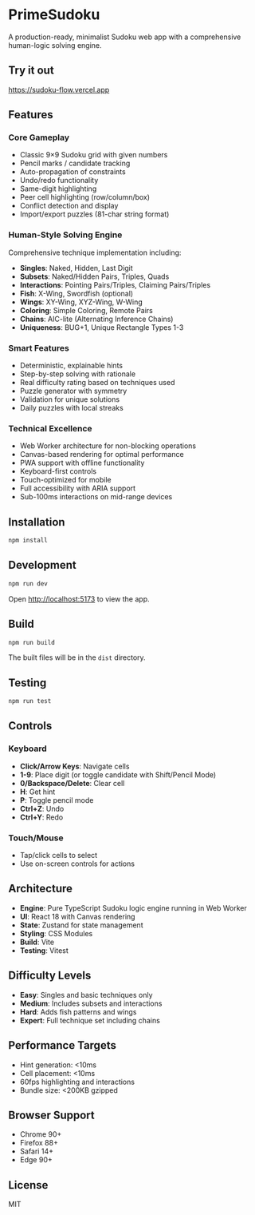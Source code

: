 # PrimeSudoku

A production-ready, minimalist Sudoku web app with a comprehensive human-logic solving engine.

## Try it out

https://sudoku-flow.vercel.app

## Features

### Core Gameplay
- Classic 9×9 Sudoku grid with given numbers
- Pencil marks / candidate tracking
- Auto-propagation of constraints
- Undo/redo functionality
- Same-digit highlighting
- Peer cell highlighting (row/column/box)
- Conflict detection and display
- Import/export puzzles (81-char string format)

### Human-Style Solving Engine
Comprehensive technique implementation including:
- **Singles**: Naked, Hidden, Last Digit
- **Subsets**: Naked/Hidden Pairs, Triples, Quads
- **Interactions**: Pointing Pairs/Triples, Claiming Pairs/Triples
- **Fish**: X-Wing, Swordfish (optional)
- **Wings**: XY-Wing, XYZ-Wing, W-Wing
- **Coloring**: Simple Coloring, Remote Pairs
- **Chains**: AIC-lite (Alternating Inference Chains)
- **Uniqueness**: BUG+1, Unique Rectangle Types 1-3

### Smart Features
- Deterministic, explainable hints
- Step-by-step solving with rationale
- Real difficulty rating based on techniques used
- Puzzle generator with symmetry
- Validation for unique solutions
- Daily puzzles with local streaks

### Technical Excellence
- Web Worker architecture for non-blocking operations
- Canvas-based rendering for optimal performance
- PWA support with offline functionality
- Keyboard-first controls
- Touch-optimized for mobile
- Full accessibility with ARIA support
- Sub-100ms interactions on mid-range devices

## Installation

```bash
npm install
```

## Development

```bash
npm run dev
```

Open [http://localhost:5173](http://localhost:5173) to view the app.

## Build

```bash
npm run build
```

The built files will be in the `dist` directory.

## Testing

```bash
npm run test
```

## Controls

### Keyboard
- **Click/Arrow Keys**: Navigate cells
- **1-9**: Place digit (or toggle candidate with Shift/Pencil Mode)
- **0/Backspace/Delete**: Clear cell
- **H**: Get hint
- **P**: Toggle pencil mode
- **Ctrl+Z**: Undo
- **Ctrl+Y**: Redo

### Touch/Mouse
- Tap/click cells to select
- Use on-screen controls for actions

## Architecture

- **Engine**: Pure TypeScript Sudoku logic engine running in Web Worker
- **UI**: React 18 with Canvas rendering
- **State**: Zustand for state management
- **Styling**: CSS Modules
- **Build**: Vite
- **Testing**: Vitest

## Difficulty Levels

- **Easy**: Singles and basic techniques only
- **Medium**: Includes subsets and interactions
- **Hard**: Adds fish patterns and wings
- **Expert**: Full technique set including chains

## Performance Targets

- Hint generation: <10ms
- Cell placement: <10ms
- 60fps highlighting and interactions
- Bundle size: <200KB gzipped

## Browser Support

- Chrome 90+
- Firefox 88+
- Safari 14+
- Edge 90+

## License

MIT
